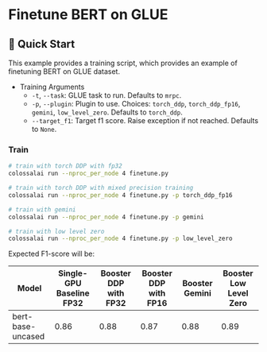 # Finetune BERT on GLUE

## 🚀 Quick Start

This example provides a training script, which provides an example of finetuning BERT on GLUE dataset.

- Training Arguments
  - `-t`, `--task`: GLUE task to run. Defaults to `mrpc`.
  - `-p`, `--plugin`: Plugin to use. Choices: `torch_ddp`, `torch_ddp_fp16`, `gemini`, `low_level_zero`. Defaults to `torch_ddp`.
  - `--target_f1`: Target f1 score. Raise exception if not reached. Defaults to `None`.


### Train

```bash
# train with torch DDP with fp32
colossalai run --nproc_per_node 4 finetune.py

# train with torch DDP with mixed precision training
colossalai run --nproc_per_node 4 finetune.py -p torch_ddp_fp16

# train with gemini
colossalai run --nproc_per_node 4 finetune.py -p gemini

# train with low level zero
colossalai run --nproc_per_node 4 finetune.py -p low_level_zero
```

Expected F1-score will be:

| Model             | Single-GPU Baseline FP32 | Booster DDP with FP32 | Booster DDP with FP16 | Booster Gemini | Booster Low Level Zero |
| ----------------- | ------------------------ | --------------------- | --------------------- |--------------- | ---------------------- |
| bert-base-uncased | 0.86                     | 0.88                  | 0.87                  | 0.88           | 0.89                   |
